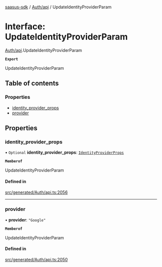 [saasus-sdk](../README.md) / [Auth/api](../modules/Auth_api.md) / UpdateIdentityProviderParam

# Interface: UpdateIdentityProviderParam

[Auth/api](../modules/Auth_api.md).UpdateIdentityProviderParam

**`Export`**

UpdateIdentityProviderParam

## Table of contents

### Properties

- [identity\_provider\_props](Auth_api.UpdateIdentityProviderParam.md#identity_provider_props)
- [provider](Auth_api.UpdateIdentityProviderParam.md#provider)

## Properties

### identity\_provider\_props

• `Optional` **identity\_provider\_props**: [`IdentityProviderProps`](Auth_api.IdentityProviderProps.md)

**`Memberof`**

UpdateIdentityProviderParam

#### Defined in

[src/generated/Auth/api.ts:2056](https://github.com/saasus-platform/saasus-sdk-javascript/blob/c6c266c/src/generated/Auth/api.ts#L2056)

___

### provider

• **provider**: ``"Google"``

**`Memberof`**

UpdateIdentityProviderParam

#### Defined in

[src/generated/Auth/api.ts:2050](https://github.com/saasus-platform/saasus-sdk-javascript/blob/c6c266c/src/generated/Auth/api.ts#L2050)
